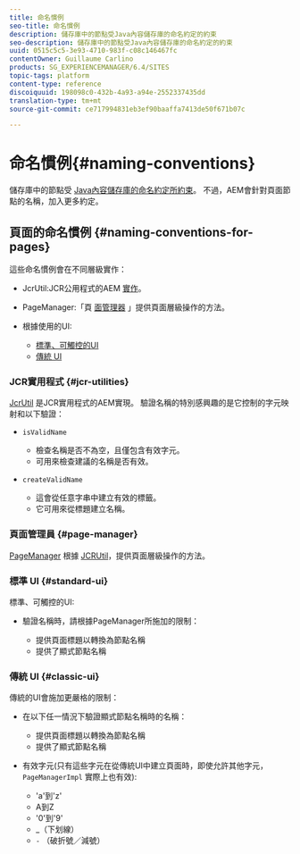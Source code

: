 ```yaml
---
title: 命名慣例
seo-title: 命名慣例
description: 儲存庫中的節點受Java內容儲存庫的命名約定的約束
seo-description: 儲存庫中的節點受Java內容儲存庫的命名約定的約束
uuid: 0515c5c5-3e93-4710-983f-c08c146467fc
contentOwner: Guillaume Carlino
products: SG_EXPERIENCEMANAGER/6.4/SITES
topic-tags: platform
content-type: reference
discoiquuid: 198098c0-432b-4a93-a94e-2552337435dd
translation-type: tm+mt
source-git-commit: ce717994831eb3ef90baaffa7413de50f671b07c

---
```



# 命名慣例{#naming-conventions}

儲存庫中的節點受 [Java內容儲存庫的命名約定所約束](/help/sites-developing/the-basics.md#java-content-repository)。 不過，AEM會針對頁面節點的名稱，加入更多約定。

## 頁面的命名慣例 {#naming-conventions-for-pages}

這些命名慣例會在不同層級實作：

* JcrUtil:JCR公用程式的AEM [實作](#jcr-utilities)。
* PageManager:「頁 [面管理器](#page-manager) 」提供頁面層級操作的方法。
* 根據使用的UI:

   * [標準、可觸控的UI](#standard-ui)
   * [傳統 UI](#classic-ui)

### JCR實用程式 {#jcr-utilities}

[JcrUtil](https://helpx.adobe.com/experience-manager/6-4/sites/developing/using/reference-materials/javadoc/index.html?com/day/cq/commons/jcr/JcrUtil.html) 是JCR實用程式的AEM實現。 驗證名稱的特別感興趣的是它控制的字元映射和以下驗證：

* `isValidName`

   * 檢查名稱是否不為空，且僅包含有效字元。
   * 可用來檢查建議的名稱是否有效。

* `createValidName`

   * 這會從任意字串中建立有效的標籤。
   * 它可用來從標題建立名稱。

### 頁面管理員 {#page-manager}

[PageManager](https://helpx.adobe.com/experience-manager/6-4/sites/developing/using/reference-materials/javadoc/com/day/cq/wcm/api/PageManager.html) 根據 [JCRUtil](#jcr-utilities)，提供頁面層級操作的方法。

### 標準 UI {#standard-ui}

標準、可觸控的UI:

* 驗證名稱時，請根據PageManager所施加的限制：

   * 提供頁面標題以轉換為節點名稱
   * 提供了顯式節點名稱

### 傳統 UI {#classic-ui}

傳統的UI會施加更嚴格的限制：

* 在以下任一情況下驗證顯式節點名稱時的名稱：

   * 提供頁面標題以轉換為節點名稱
   * 提供了顯式節點名稱

* 有效字元(只有這些字元在從傳統UI中建立頁面時，即使允許其他字元， `PageManagerImpl` 實際上也有效):

   * &#39;a&#39;到&#39;z&#39;
   * A到Z
   * &#39;0&#39;到&#39;9&#39;
   * _（下划線）
   * `-` （破折號／減號）

